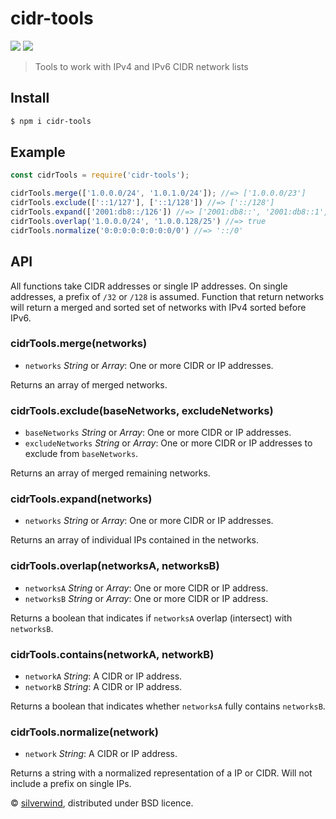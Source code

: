 # cidr-tools
[![](https://img.shields.io/npm/v/cidr-tools.svg?style=flat)](https://www.npmjs.org/package/cidr-tools)
[![](https://img.shields.io/npm/dm/cidr-tools.svg)](https://www.npmjs.org/package/cidr-tools)
> Tools to work with IPv4 and IPv6 CIDR network lists

## Install

```bash
$ npm i cidr-tools
```
## Example

```js
const cidrTools = require('cidr-tools');

cidrTools.merge(['1.0.0.0/24', '1.0.1.0/24']); //=> ['1.0.0.0/23']
cidrTools.exclude(['::1/127'], ['::1/128']) //=> ['::/128']
cidrTools.expand(['2001:db8::/126']) //=> ['2001:db8::', '2001:db8::1', '2001:db8::2', '2001:db8::3']
cidrTools.overlap('1.0.0.0/24', '1.0.0.128/25') //=> true
cidrTools.normalize('0:0:0:0:0:0:0:0/0') //=> '::/0'
```

## API

All functions take CIDR addresses or single IP addresses. On single addresses, a prefix of `/32` or `/128` is assumed. Function that return networks will return a merged and sorted set of networks with IPv4 sorted before IPv6.

### cidrTools.merge(networks)

- `networks` *String* or *Array*: One or more CIDR or IP addresses.

Returns an array of merged networks.

### cidrTools.exclude(baseNetworks, excludeNetworks)

- `baseNetworks` *String* or *Array*: One or more CIDR or IP addresses.
- `excludeNetworks` *String* or *Array*: One or more CIDR or IP addresses to exclude from `baseNetworks`.

Returns an array of merged remaining networks.

### cidrTools.expand(networks)

- `networks` *String* or *Array*: One or more CIDR or IP addresses.

Returns an array of individual IPs contained in the networks.

### cidrTools.overlap(networksA, networksB)

- `networksA` *String* or *Array*: One or more CIDR or IP address.
- `networksB` *String* or *Array*: One or more CIDR or IP address.

Returns a boolean that indicates if `networksA` overlap (intersect) with `networksB`.

### cidrTools.contains(networkA, networkB)

- `networkA` *String*: A CIDR or IP address.
- `networkB` *String*: A CIDR or IP address.

Returns a boolean that indicates whether `networksA` fully contains `networksB`.

### cidrTools.normalize(network)

- `network` *String*: A CIDR or IP address.

Returns a string with a normalized representation of a IP or CIDR. Will not include a prefix on single IPs.

© [silverwind](https://github.com/silverwind), distributed under BSD licence.

